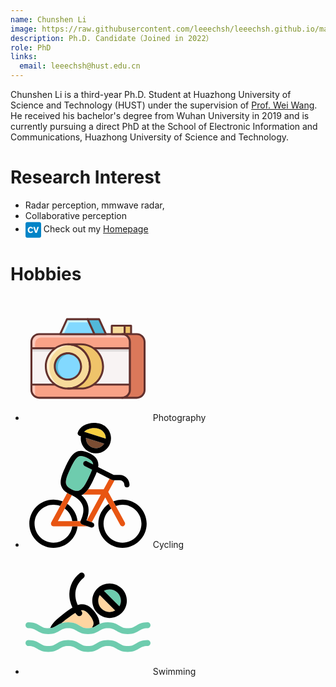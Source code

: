 ```yaml
---
name: Chunshen Li
image: https://raw.githubusercontent.com/leeechsh/leeechsh.github.io/master/img/whu20180101.jpg
description: Ph.D. Candidate（Joined in 2022）
role: PhD
links:
  email: leeechsh@hust.edu.cn
---
```


Chunshen Li is a third-year Ph.D. Student at Huazhong University of Science and Technology (HUST) under the supervision of [Prof. Wei Wang](https://eic.hust.edu.cn/professor/wangwei/index.html). He received his bachelor's degree from Wuhan University in 2019 and is currently pursuing a direct PhD at the School of Electronic Information and Communications, Huazhong University of Science and Technology.

Research Interest
======
-  Radar perception, mmwave radar, 
-  Collaborative perception
- <svg xmlns="http://www.w3.org/2000/svg" width="25" height="28.571428571428573" viewBox="0 0 448 512" style="vertical-align: middle;"><path fill="#0284c7" d="M48 32C21.5 32 0 53.5 0 80v352c0 26.5 21.5 48 48 48h352c26.5 0 48-21.5 48-48V80c0-26.5-21.5-48-48-48zm98.88 133.234c19.636 0 37.082 6.789 49.929 16.971c11.88 9.452 17.444 18.907 22.298 27.393l-33.923 16.949c-2.427-5.565-5.347-11.387-12.846-17.682c-8.248-6.552-16.478-8.484-23.524-8.484c-27.626 0-42.17 25.693-42.17 54.287c0 37.573 19.161 56.22 42.17 56.22c22.3 0 31.278-15.51 37.08-25.435L219.6 302.66c-6.315 9.926-12.374 19.635-25.95 29.069c-7.262 5.09-23.977 15.037-47.736 15.037C100.586 346.766 64 313.81 64 255.87c0-50.636 34.415-90.637 82.88-90.637m75.483 5.328h45.565L303.31 292.24l35.125-121.678H384l-59.379 171.112H281.01z"/></svg> Check out my [Homepage](https://i.cslee.cc)


Hobbies
======
- <svg t="1726752558259" class="icon" viewBox="0 0 1024 1024" version="1.1" xmlns="http://www.w3.org/2000/svg" p-id="16274" width="200" height="200"><path d="M791.536 833.872H112.368a64 64 0 0 1-64-64v-393.76a64 64 0 0 1 64-64H791.52a64 64 0 0 1 64 64v393.76c0.016 35.344-28.64 64-63.984 64z" fill="#F9A287" p-id="16275"></path><path d="M78.368 798.544v-409.76a48 48 0 0 1 48-48h695.152a63.36 63.36 0 0 1 26.512 5.904c-10.688-20.448-31.84-34.56-56.512-34.56H112.368a64 64 0 0 0-64 64v393.76c0 25.856 15.408 48 37.488 58.096a63.344 63.344 0 0 1-7.488-29.44z" fill="#FFC8BB" p-id="16276"></path><path d="M48.368 427.92H855.52v297.6H48.368z" fill="#F8F3F3" p-id="16277"></path><path d="M48.368 427.92H855.52v27.552H48.368z" fill="#E1DDDD" p-id="16278"></path><path d="M791.536 841.872H112.368a72.08 72.08 0 0 1-72-72V376.128c0-39.696 32.304-72 72-72H791.52c39.696 0 72 32.304 72 72v393.744a72.048 72.048 0 0 1-71.984 72zM112.368 320.128c-30.88 0-56 25.12-56 56v393.744c0 30.88 25.12 56 56 56H791.52c30.88 0 56-25.12 56-56V376.128c0-30.88-25.12-56-56-56H112.368z" fill="#63312D" p-id="16279"></path><path d="M48.368 419.92h235.84v16H48.368zM557.92 419.92h297.616v16H557.92zM48.368 717.52h240.192v16H48.368zM557.92 717.52h297.616v16H557.92z" fill="#63312D" p-id="16280"></path><path d="M565.008 312.128H284.224l55.728-122H509.28z" fill="#82D9FF" p-id="16281"></path><path d="M357.152 216.944h164.368l-12.24-26.816H339.952l-55.728 122h29.44z" fill="#CAF4FF" p-id="16282"></path><path d="M565.008 320.128H284.224a7.968 7.968 0 0 1-7.264-11.328l55.728-122a8 8 0 0 1 7.28-4.672H509.28a8 8 0 0 1 7.28 4.672l55.728 122a8.016 8.016 0 0 1-7.28 11.328z m-268.336-16h255.888l-48.416-106h-159.04l-48.432 106z" fill="#63312D" p-id="16283"></path><path d="M603.04 190.128h-93.76l55.728 122h93.776z" fill="#52B8D9" p-id="16284"></path><path d="M658.784 320.128h-93.776a8 8 0 0 1-7.28-4.672l-55.728-122a8.016 8.016 0 0 1 7.264-11.328h93.776a8 8 0 0 1 7.28 4.672l55.728 122a8.016 8.016 0 0 1-7.264 11.328z m-88.64-16h76.176l-48.416-106h-76.176l48.416 106z" fill="#63312D" p-id="16285"></path><path d="M706.72 243.456h105.456v68.656H706.72z" fill="#F7DB9B" p-id="16286"></path><path d="M812.176 320.128H706.72a8 8 0 0 1-8-8v-68.672a8 8 0 0 1 8-8h105.456a8 8 0 0 1 8 8v68.672a8 8 0 0 1-8 8z m-97.456-16h89.456v-52.672H714.72v52.672z" fill="#63312D" p-id="16287"></path><path d="M812.176 243.456h52.72v68.656h-52.72z" fill="#EFC36A" p-id="16288"></path><path d="M864.912 320.128h-52.72a8 8 0 0 1-8-8v-68.672a8 8 0 0 1 8-8h52.72a8 8 0 0 1 8 8v68.672a8 8 0 0 1-8 8z m-44.736-16h36.72v-52.672h-36.72v52.672z" fill="#63312D" p-id="16289"></path><path d="M347.488 576.72m-181.2 0a181.2 181.2 0 1 0 362.4 0 181.2 181.2 0 1 0-362.4 0Z" fill="#F7DB9B" p-id="16290"></path><path d="M195.536 584.288c0-100.064 81.12-181.2 181.184-181.2 10.48 0 20.672 1.088 30.672 2.784a180.384 180.384 0 0 0-59.904-10.352c-100.064 0-181.184 81.12-181.184 181.184 0 89.6 65.088 163.808 150.528 178.4-70.592-24.736-121.296-91.776-121.296-170.816z" fill="#FFEECF" p-id="16291"></path><path d="M347.488 765.904c-104.32 0-189.184-84.864-189.184-189.184S243.168 387.52 347.488 387.52s189.2 84.88 189.2 189.2-84.88 189.184-189.2 189.184z m0-362.384c-95.488 0-173.184 77.696-173.184 173.2 0 95.488 77.696 173.184 173.184 173.184 95.504 0 173.2-77.696 173.2-173.184-0.016-95.504-77.696-173.2-173.2-173.2z" fill="#63312D" p-id="16292"></path><path d="M347.488 576.72m-107.744 0a107.744 107.744 0 1 0 215.488 0 107.744 107.744 0 1 0-215.488 0Z" fill="#82D9FF" p-id="16293"></path><path d="M264.736 582.224a107.744 107.744 0 0 1 117.984-107.232 107.12 107.12 0 0 0-35.248-6.016 107.744 107.744 0 0 0-10.24 214.976 107.728 107.728 0 0 1-72.496-101.728z" fill="#52B8D9" p-id="16294"></path><path d="M347.488 692.464c-63.824 0-115.744-51.92-115.744-115.744s51.92-115.744 115.744-115.744 115.76 51.92 115.76 115.744-51.936 115.744-115.76 115.744z m0-215.488c-55.008 0-99.744 44.752-99.744 99.744s44.752 99.744 99.744 99.744c55.008 0 99.76-44.752 99.76-99.744s-44.752-99.744-99.76-99.744z" fill="#63312D" p-id="16295"></path><path d="M454.064 395.52h-106.576c100.064 0 181.2 81.12 181.2 181.2S447.568 757.92 347.488 757.92h106.576c100.064 0 181.2-81.12 181.2-181.2S554.144 395.52 454.064 395.52z" fill="#EFC36A" p-id="16296"></path><path d="M454.064 765.904h-106.592a8 8 0 0 1 0-16c95.504 0 173.2-77.696 173.2-173.184 0-95.504-77.696-173.2-173.2-173.2a8 8 0 0 1 0-16h106.592c104.32 0 189.2 84.88 189.2 189.2s-84.88 189.184-189.2 189.184z m-30.432-16h30.448c95.504 0 173.2-77.696 173.2-173.184 0-95.504-77.696-173.2-173.2-173.2h-30.448c66.528 29.344 113.056 95.936 113.056 173.2-0.016 77.248-46.544 143.84-113.056 173.184z" fill="#63312D" p-id="16297"></path><path d="M911.632 312.128h-120.096a64 64 0 0 1 64 64v393.76a64 64 0 0 1-64 64h120.096a64 64 0 0 0 64-64v-393.76a64 64 0 0 0-64-64z" fill="#DB785A" p-id="16298"></path><path d="M911.632 841.872h-120.096a8 8 0 0 1 0-16c30.88 0 56-25.12 56-56V376.128c0-30.88-25.12-56-56-56a8 8 0 0 1 0-16h120.096c39.696 0 72 32.304 72 72v393.744c0 39.712-32.304 72-72 72z m-74.896-16h74.88c30.88 0 56-25.12 56-56V376.128c0-30.88-25.12-56-56-56h-74.88a71.888 71.888 0 0 1 26.784 56v393.744a71.808 71.808 0 0 1-26.784 56z" fill="#63312D" p-id="16299"></path></svg> Photography
- <svg t="1726751766822" class="icon" viewBox="0 0 1024 1024" version="1.1" xmlns="http://www.w3.org/2000/svg" p-id="1871" width="200" height="200"><path d="M229.39075 981.321063c-85.628885 0-155.293714-69.664829-155.293714-155.29158 0-85.628885 69.664829-155.29158 155.293714-155.291579 19.205522 0 37.595875 3.529548 54.588494 9.931388l20.509363-37.800734a196.862998 196.862998 0 0 0-75.097857-14.809591c-109.162051 0-197.970517 88.808466-197.970517 197.970516 0 109.159917 88.8106 197.970517 197.970517 197.970517 101.951444 0 186.139915-77.468672 196.818185-176.631048h-43.028904c-10.437134 75.563058-75.405146 133.952111-153.789281 133.952111z" fill="" p-id="1872"></path><path d="M341.969249 663.281894l-20.505095 37.794332c32.892657 24.301387 55.864594 61.257078 61.715877 103.618057h43.028904c-6.301545-58.51709-38.199782-109.467205-84.239686-141.412389zM794.611384 628.058967a196.909945 196.909945 0 0 0-75.097857 14.809591l20.509363 37.800734a154.512689 154.512689 0 0 1 54.588494-9.931388c85.628885 0 155.293714 69.664829 155.293714 155.291579 0 85.626751-69.664829 155.29158-155.293714 155.29158-85.626751 0-155.29158-69.664829-155.29158-155.29158 0-51.184849 24.90316-96.65072 63.218176-124.957525l-20.505096-37.794332c-51.55829 35.773485-85.392017 95.381022-85.392016 162.749724 0 109.159917 88.808466 197.970517 197.970516 197.970516 109.162051 0 197.97265-88.808466 197.972651-197.970516-0.002134-109.159917-88.812734-197.968383-197.972651-197.968383z" fill="" p-id="1873"></path><path d="M450.879495 819.706599a21.320263 21.320263 0 0 1-0.499344-15.01445h-185.134826l56.216695-103.618057 20.505096-37.794332 38.029066-70.091618a381.733215 381.733215 0 0 0-10.883129-5.262313 230.19098 230.19098 0 0 1-9.312544-4.208143 210.669634 210.669634 0 0 1-17.976368-9.66678l-37.337668 68.817652-20.509363 37.800734-73.345887 135.185533a21.341602 21.341602 0 0 0 18.755259 31.516261H508.370156l-44.844892-15.714385a21.343736 21.343736 0 0 1-12.645769-11.950102zM775.853991 836.206276a21.328799 21.328799 0 0 0 28.932052 8.5806c10.358178-5.620816 14.199282-18.573873 8.5806-28.934185l-73.343753-135.185533-20.509363-37.800734-41.929922-77.283019 52.307305-96.411718h-12.699117a21.239173 21.239173 0 0 1-9.598493-2.298261c-0.023473-0.01067-0.066152-0.014938-0.087492-0.025607l-19.514944-9.939925-47.38429 87.338177h-127.891702c-13.294489 18.52906-27.515111 33.086846-43.551721 42.678937h148.287966l-115.540418 212.957225 40.79893 14.29531 110.596063-203.845272 28.727192 52.947489 20.505096 37.794332 73.316011 135.132184z" fill="#E85512" p-id="1874"></path><path d="M513.651675 456.395747c13.407588-27.845872 24.608675-51.763149 31.821415-72.084724l-61.453401-31.302866c-10.501152-5.349805-14.677286-18.198299-9.329616-28.699452 5.349805-10.503286 18.198299-14.681554 28.701585-9.327481l50.775132 25.863436c-0.706336-16.269211-8.386411-34.153819-51.231796-54.765612-19.956671-9.611297-35.96554-14.282506-48.946339-14.282506-33.424009 0-53.338001 34.185828-90.810108 112.185853-28.744264 59.684359-37.811404 96.970812-29.405787 120.924366 5.456502 15.552205 19.542685 28.340948 44.317808 40.246237a463.087804 463.087804 0 0 1 7.884933 3.553022c13.663662 5.806469 25.396101 8.676628 35.632645 8.676628 30.91022-0.002134 57.57602-29.260679 92.043529-100.986901z" fill="#6ECCAE" p-id="1875"></path><path d="M504.413819 163.349363c9.984737 19.252468 26.872793 33.470956 47.552871 40.034977 35.65185 11.309918 73.431245-3.380172 92.818152-33.400536l-149.427493-47.424835c-0.608175 14.015763 2.428432 28.008052 9.05647 40.790394z" fill="#7A4D33" p-id="1876"></path><path d="M499.349963 798.985975c20.362121-51.387574 23.155457-97.574719 8.271178-137.552079-9.513135-25.558281-26.046955-48.318958-49.957829-68.617061a95.159092 95.159092 0 0 0 11.497705-5.891827c16.038744-9.592091 30.257232-24.149876 43.551721-42.678937 13.789564-19.220459 26.591112-42.698142 39.396927-69.351139 12.778074-26.537763 23.714551-49.942892 31.597351-71.105242l104.281714 53.120338 19.514944 9.939925c0.021339 0.01067 0.064018 0.014938 0.087492 0.025607a21.20503 21.20503 0 0 0 9.598493 2.298261H771.056879c21.348004 0 38.716198 17.368193 38.716197 38.716197 0 11.783654 9.55368 21.339468 21.339469 21.339469s21.339468-9.555814 21.339468-21.339469c0-44.88117-36.513964-81.395134-81.395134-81.395134h-48.747882L595.371169 361.834161c1.013625-6.500002 1.568451-12.805815 1.53004-18.925975-0.330762-53.030713-43.231629-79.781871-75.462762-95.287128-25.8549-12.45158-47.91991-18.505587-67.456194-18.505587-63.760198 0-94.121993 63.203238-129.270232 136.365605-34.966853 72.603273-44.01052 117.091797-31.217508 153.554547 7.752629 22.09702 23.304833 39.879199 48.32536 55.015283a210.347408 210.347408 0 0 0 17.976368 9.66678c3.156107 1.512968 6.256732 2.90857 9.312544 4.208143 3.734407 1.732765 7.355715 3.486869 10.883129 5.262313 46.850803 23.558773 75.616406 50.871159 87.628394 83.134301 12.761002 34.281856 7.281027 76.670576-16.294819 125.990355-0.371307 0.774623-0.678595 1.572719-0.95174 2.377217a21.333067 21.333067 0 0 0 0.499344 15.01445 21.341602 21.341602 0 0 0 12.647903 11.950102l44.844893 15.714385 26.731952 9.368027a21.271182 21.271182 0 0 0 7.056962 1.20568c8.811067 0 17.060905-5.501315 20.138056-14.288909 3.896587-11.122131-1.958963-23.298432-13.081094-27.195018l-6.510672-2.281189-40.798929-14.29531-2.552201-0.896258z m-77.743951-241.605461c-10.238677 0-21.968983-2.870159-35.632645-8.676628a463.087804 463.087804 0 0 0-7.884933-3.553022c-24.775123-11.903155-38.861306-24.694033-44.317808-40.246237-8.405617-23.953553 0.663657-61.240007 29.405787-120.924366 37.472107-78.002159 57.386099-112.185853 90.810108-112.185853 12.980799 0 28.987534 4.67121 48.946339 14.282506 42.845385 20.611793 50.527593 38.496401 51.231796 54.765612l-50.775132-25.863436c-10.501152-5.354073-23.35178-1.175805-28.701585 9.327481-5.349805 10.501152-1.171537 23.349646 9.329616 28.699452l61.453401 31.302866c-7.21274 20.319442-18.413827 44.238852-31.821415 72.084724-34.465375 71.728355-61.131175 100.9869-92.043529 100.986901z" fill="" p-id="1877"></path><path d="M648.664358 88.629214c-9.982603-19.295147-26.868525-33.534975-47.550738-40.098995C588.877569 44.64857 575.768734 42.678937 562.154153 42.678937c-33.677949 0-64.927467 12.182703-81.888077 30.312715L657.733632 129.317179c0.591103-13.964548-2.464709-27.918427-9.069274-40.687965z" fill="#F7CF40" p-id="1878"></path><path d="M442.049222 105.638905l11.696163 3.713067c-3.45486 25.137894 0.866382 50.670568 12.782342 73.646773 15.229979 29.367376 40.988851 51.054678 72.528585 61.062889a123.393342 123.393342 0 0 0 37.395285 5.817139c52.561245 0 101.467038-33.746235 118.197181-86.456856 9.993273-31.48852 7.123115-65.014958-8.079123-94.40154-15.223577-29.429261-40.988851-51.15284-72.54779-61.167453C597.605412 2.641826 580.153994 0 562.154153 0c-64.157112 0-119.255619 32.421054-133.988389 78.842934a21.335201 21.335201 0 0 0 13.883458 26.795971z m109.917468 97.745435c-20.680079-6.56402-37.568134-20.780374-47.552871-40.034977-6.628039-12.782342-9.664645-26.774631-9.054336-40.790394l149.427493 47.424835c-19.386907 30.020364-57.168436 44.70832-92.820286 33.400536zM562.154153 42.678937c13.614581 0 26.723416 1.969633 38.959467 5.851282 20.682213 6.56402 37.568134 20.803848 47.550738 40.098995 6.604565 12.767404 9.662511 26.721282 9.069274 40.685831L480.266076 72.991652C497.226686 54.861639 528.476204 42.678937 562.154153 42.678937z" fill="" p-id="1879"></path></svg> Cycling
- <svg t="1726751750220" class="icon" viewBox="0 0 1024 1024" version="1.1" xmlns="http://www.w3.org/2000/svg" p-id="2693" width="200" height="200"><path d="M688.637562 510.288457a92.140495 92.140495 0 0 0 46.121448-12.285562l-126.683429-126.683428c-7.9872 13.899581-12.261181 29.688686-12.253867 46.138514 0.007314 24.778362 9.667048 48.079238 27.194515 65.604267 17.554286 17.559162 40.860038 27.228648 65.621333 27.226209z" fill="#FFD5A1" p-id="2694"></path><path d="M781.42659 417.487238c0.014629-24.81981-9.630476-48.142629-27.16038-65.670095-17.495771-17.49821-40.803962-27.133562-65.631086-27.133562-16.44739 0-32.224305 4.222781-46.082438 12.156343l126.685866 126.688305c7.940876-13.855695 12.175848-29.617981 12.188038-46.040991z" fill="#6ECCAE" p-id="2695"></path><path d="M688.64 559.050362c37.790476 0 73.347657-14.748038 100.122819-41.520762l0.021943-0.024381c26.672762-26.684952 41.376914-62.190933 41.403733-99.986286 0.024381-37.856305-14.6944-73.437867-41.440305-100.186209-26.706895-26.704457-62.2592-41.413486-100.113066-41.413486-37.853867 0-73.398857 14.699276-100.091124 41.391543l-0.021943 0.024381c-26.753219 26.762971-41.476876 62.327467-41.462247 100.142324 0.01219 37.79779 14.743162 73.335467 41.476876 100.069181 26.762971 26.76541 62.315276 41.506133 100.103314 41.503695z m-0.004876-234.369219c24.827124 0 48.135314 9.635352 65.631086 27.133562 17.529905 17.527467 27.17501 40.852724 27.16038 65.670095-0.009752 16.42301-4.244724 32.185295-12.188038 46.04099l-126.685866-126.688304c13.858133-7.931124 29.63261-12.156343 46.082438-12.156343z m-80.561981 46.640762l126.683428 126.683428a92.125867 92.125867 0 0 1-46.121447 12.285562c-24.761295 0.002438-48.067048-9.667048-65.623772-27.223771-17.527467-17.525029-27.184762-40.825905-27.194514-65.604267-0.004876-16.452267 4.269105-32.24381 12.256305-46.140952z" fill="" p-id="2696"></path><path d="M529.80541 541.179124c-34.182095-45.538743-56.441905-48.4352-75.410286-44.795124-0.207238 0.03901-0.426667 0.104838-0.636343 0.148724a294.282971 294.282971 0 0 0 5.912381 7.931124c8.250514 10.642286 6.30979 25.955962-4.332495 34.206476a24.2688 24.2688 0 0 1-14.921143 5.112686 24.341943 24.341943 0 0 1-19.285334-9.442743 328.426057 328.426057 0 0 1-12.853638-17.790781c-20.706743 12.529371-44.361143 29.917867-71.709257 50.488076-17.152 12.875581-31.70499 24.710095-43.8784 35.722971 14.862629-5.38819 32.945981-9.137981 56.790553-9.137981 47.386819 0 72.053029 14.799238 93.813028 27.855238 19.465752 11.680914 34.842819 20.906667 68.725029 20.906667 12.83901 0 23.013181-1.328762 31.765943-3.610819 19.292648-25.641448 21.582019-50.261333-13.980038-97.594514z" fill="#FFD5A1" p-id="2697"></path><path d="M292.690895 602.760533c12.17341-11.012876 26.7264-22.84739 43.8784-35.722971 27.348114-20.57021 51.002514-37.958705 71.709257-50.488076a329.386667 329.386667 0 0 0 12.853638 17.790781 24.341943 24.341943 0 0 0 19.285334 9.442743 24.273676 24.273676 0 0 0 14.921143-5.112686c10.642286-8.250514 12.58301-23.56419 4.332495-34.206476a294.282971 294.282971 0 0 1-5.912381-7.931124c0.209676-0.041448 0.426667-0.107276 0.636343-0.148724 18.968381-3.640076 41.230629-0.743619 75.410286 44.795124 35.562057 47.333181 33.272686 71.953067 13.982476 97.594514 14.34819-3.7376 24.868571-10.042514 36.959085-17.295848 7.818971-4.690895 16.035352-9.598781 25.521981-13.972723 1.311695-29.379048-11.129905-60.545219-37.473523-95.605029-24.541867-32.694857-64.060952-74.84221-123.604115-63.400228-5.632 1.082514-11.317638 2.652648-17.071543 4.590933-38.00259-81.77859-21.574705-166.760838 47.550172-223.266133 10.425295-8.521143 11.96861-23.881143 3.447467-34.306439-8.523581-10.422857-23.881143-11.966171-34.306439-3.445028-52.899352 43.239619-82.390552 100.03261-85.284571 164.239847-1.757867 39.019276 6.870552 79.367314 24.756419 117.859962-23.169219 13.877638-48.327924 32.309638-77.0048 53.879467-58.7776 44.12221-91.421257 79.108876-105.333029 113.617676 23.907962-2.347886 37.400381-10.396038 53.730743-20.192305 10.808076-6.485333 22.342705-13.399771 37.015162-18.717257z" fill="" p-id="2698"></path><path d="M24.419962 642.384457c33.879771 0 49.256838 9.225752 68.72259 20.906667 21.76 13.056 46.423771 27.855238 93.810591 27.855238 47.386819 0 72.048152-14.799238 93.808152-27.855238 19.465752-11.680914 34.842819-20.906667 68.720153-20.906667 33.879771 0 49.259276 9.225752 68.725028 20.906667 21.76 13.056 46.42621 27.855238 93.813029 27.855238 47.389257 0 72.053029-14.7968 93.815466-27.855238 19.46819-11.680914 34.842819-20.906667 68.725029-20.906667 33.884648 0 49.264152 9.225752 68.732343 20.906667 21.762438 13.056 46.42621 27.855238 93.815467 27.855238 47.389257 0 72.055467-14.7968 93.815466-27.855238 19.46819-11.680914 34.847695-20.906667 68.732343-20.906667 13.4656 0 24.380952-10.91779 24.380952-24.380952 0-13.4656-10.915352-24.380952-24.380952-24.380953-47.391695 0-72.055467 14.7968-93.820343 27.855238-19.46819 11.680914-34.845257 20.906667-68.729905 20.906667-33.884648 0-49.261714-9.225752-68.729904-20.906667-21.762438-13.058438-46.428648-27.855238-93.817905-27.855238-30.3616 0-51.373105 6.083048-68.291048 13.882515-9.489067 4.373943-17.70301 9.281829-25.521981 13.972723-12.090514 7.255771-22.610895 13.558248-36.959085 17.295848-8.752762 2.282057-18.929371 3.610819-31.765943 3.610819-33.879771 0-49.256838-9.225752-68.725029-20.906667-21.76-13.056-46.42621-27.855238-93.813028-27.855238-23.844571 0-41.927924 3.74979-56.790553 9.137981-14.672457 5.317486-26.207086 12.231924-37.0176 18.717257-16.330362 9.798705-29.822781 17.846857-53.730743 20.192305a152.471162 152.471162 0 0 1-14.989409 0.714362c-33.879771 0-49.256838-9.225752-68.722591-20.906667-21.76-13.056-46.423771-27.855238-93.81059-27.855238-13.4656 0-24.380952 10.915352-24.380952 24.380953 0 13.463162 10.915352 24.380952 24.380952 24.380952zM999.658057 739.908267c-47.391695 0-72.055467 14.7968-93.820343 27.855238-19.46819 11.680914-34.845257 20.906667-68.729904 20.906666-33.884648 0-49.261714-9.225752-68.729905-20.906666-21.762438-13.056-46.428648-27.855238-93.817905-27.855238-47.386819 0-72.053029 14.7968-93.813029 27.855238-19.46819 11.680914-34.845257 20.906667-68.727466 20.906666-33.879771 0-49.256838-9.225752-68.725029-20.906666-21.76-13.053562-46.42621-27.855238-93.813028-27.855238s-72.048152 14.799238-93.808153 27.855238c-19.465752 11.680914-34.842819 20.906667-68.720152 20.906666-33.879771 0-49.256838-9.225752-68.722591-20.906666-21.76-13.053562-46.423771-27.855238-93.81059-27.855238-13.4656 0-24.380952 10.91779-24.380952 24.380952s10.915352 24.380952 24.380952 24.380952c33.879771 0 49.256838 9.225752 68.72259 20.906667 21.76 13.056 46.423771 27.855238 93.810591 27.855238 47.386819 0 72.048152-14.799238 93.808152-27.855238 19.465752-11.680914 34.842819-20.906667 68.720153-20.906667 33.879771 0 49.259276 9.225752 68.725028 20.906667 21.76 13.056 46.42621 27.855238 93.813029 27.855238 47.389257 0 72.053029-14.7968 93.815466-27.855238 19.46819-11.680914 34.842819-20.906667 68.725029-20.906667 33.884648 0 49.264152 9.225752 68.732343 20.906667 21.762438 13.056 46.42621 27.855238 93.815467 27.855238 47.389257 0 72.055467-14.7968 93.815466-27.855238 19.46819-11.680914 34.847695-20.906667 68.732343-20.906667 13.4656 0 24.380952-10.91779 24.380952-24.380952 0.002438-13.463162-10.912914-24.380952-24.378514-24.380952z" fill="#6ECCAE" p-id="2699"></path></svg> Swimming
